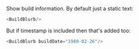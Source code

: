 Show build information.
By default just a static text:
```js
<BuildBlurb/>
```

But if timestamp is included then that's added too:
```js
<BuildBlurb buildDate="1980-02-26"/>
```
